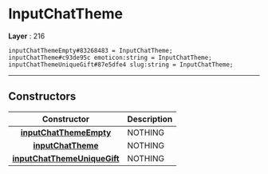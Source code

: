 # InputChatTheme

**Layer** : 216

```tl
inputChatThemeEmpty#83268483 = InputChatTheme;
inputChatTheme#c93de95c emoticon:string = InputChatTheme;
inputChatThemeUniqueGift#87e5dfe4 slug:string = InputChatTheme;
```

---

## Constructors

| Constructor | Description |
| :---: | :--- |
| [**inputChatThemeEmpty**](constructor/inputChatThemeEmpty) | NOTHING |
| [**inputChatTheme**](constructor/inputChatTheme) | NOTHING |
| [**inputChatThemeUniqueGift**](constructor/inputChatThemeUniqueGift) | NOTHING |